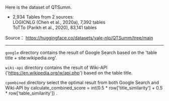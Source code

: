 Here is the dataset of QTSumm.

- 2,934 Tables from 2 sources: <br/>LOGICNLG (Chen et al., 2020a), 7,392 tables  <br/> ToTTo (Parikh et al., 2020), 83,141 tables

Source：
https://huggingface.co/datasets/yale-nlp/QTSumm/tree/main

***

`google` directory contains the result of Google Search based on the 'table title + site:wikipedia.org'.

`wiki-api`  directory contains the result of Wiki-API ('https://en.wikipedia.org/w/api.php') based on the table title.

`cpombined` directory select the optimal result from both Google Search and  Wiki-API by calculate_combined_score = int(0.5 * row['title_similarity'] + 0.5 * row['table_similarity'])
.

